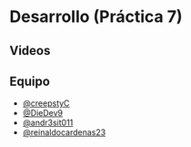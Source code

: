 # Desarrollo (Práctica 7)

## Videos

## Equipo

- [@creepstyC](https://github.com/creepstyC)
- [@DieDev9](https://github.com/DieDev9)
- [@andr3sit011](https://github.com/%20andr3sit011e)
- [@reinaldocardenas23](https://github.com/reinaldocardenas23)

